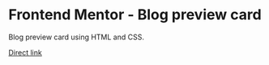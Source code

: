 # Frontend Mentor - Blog preview card

Blog preview card using HTML and CSS.

[Direct link](https://)
